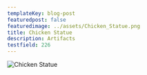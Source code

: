 ```yaml
---
templateKey: blog-post
featuredpost: false
featuredimage: ../assets/Chicken_Statue.png
title: Chicken Statue
description: Artifacts
testfield: 226
---
```

![Chicken Statue](../assets/Chicken_Statue.png)